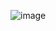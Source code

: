 ![image](https://github.com/saulgutierrez/calculator/assets/62368834/19ec6a9b-2f24-4f16-abfd-86c5f513b8d4)
